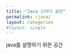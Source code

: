 ```yaml
---
title: "Java 스터디 공간"
permalink: /java/
layout: categories
#layout: single
---
```


java를 설명하기 위한 공간
